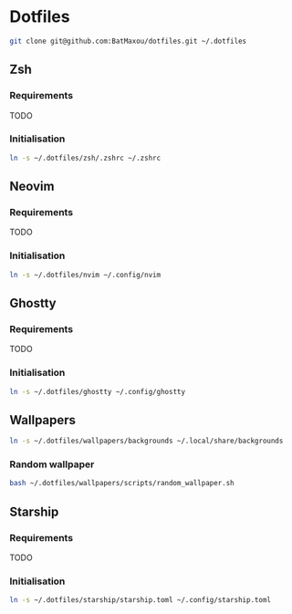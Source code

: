 # Dotfiles

```bash
git clone git@github.com:BatMaxou/dotfiles.git ~/.dotfiles

```

## Zsh

### Requirements

TODO

### Initialisation

```bash
ln -s ~/.dotfiles/zsh/.zshrc ~/.zshrc
```

## Neovim

### Requirements

TODO

### Initialisation

```bash
ln -s ~/.dotfiles/nvim ~/.config/nvim
```

## Ghostty

### Requirements

TODO

### Initialisation

```bash
ln -s ~/.dotfiles/ghostty ~/.config/ghostty
```

## Wallpapers

```bash
ln -s ~/.dotfiles/wallpapers/backgrounds ~/.local/share/backgrounds
```

### Random wallpaper

```bash
bash ~/.dotfiles/wallpapers/scripts/random_wallpaper.sh
```

## Starship

### Requirements

TODO

### Initialisation

```bash
ln -s ~/.dotfiles/starship/starship.toml ~/.config/starship.toml
```

